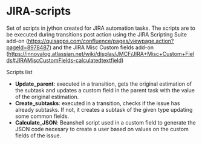 # JIRA-scripts

Set of scripts in jython created for JIRA automation tasks. The scripts are to be executed during transitions post action using the JIRA Scripting Suite add-on (https://quisapps.com/confluence/pages/viewpage.action?pageId=8978487) and the JIRA Misc Custom fields add-on (https://innovalog.atlassian.net/wiki/display/JMCF/JIRA+Misc+Custom+Fields#JIRAMiscCustomFields-calculatedtextfield)

Scripts list

- **Update_parent**: executed in a transition, gets the original estimation of the subtask and updates a custom field in the parent 
  task with the value of the original estimation.
- **Create_subtasks**: executed in a transition, checks if the issue has already subtasks. If not, it creates a subtask of the given type updating some common fields.
- **Calculate_JSON**: Beanshell script used in a custom field to generate the JSON code necesary to create a user based on values on the custom fields of the issue.
